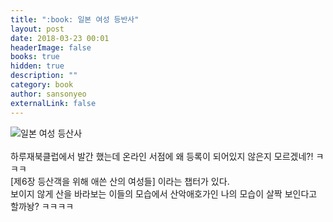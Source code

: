 ```yaml
---
title: ":book: 일본 여성 등반사"
layout: post
date: 2018-03-23 00:01
headerImage: false
books: true
hidden: true
description: ""
category: book
author: sansonyeo
externalLink: false
---
```

![일본 여성 등산사](/mountain-book/assets/images/일본여성등산사_표지.jpg)
<br><br>
하루재북클럽에서 발간 했는데 온라인 서점에 왜 등록이 되어있지 않은지 모르겠네?! ㅋㅋㅋ
<br>
[제6장 등산객을 위해 애쓴 산의 여성들] 이라는 챕터가 있다. <br>
보이지 않게 산을 바라보는 이들의 모습에서 산악애호가인 나의 모습이 살짝 보인다고 할까놩? ㅋㅋㅋㅋ

<script src="https://utteranc.es/client.js"
        repo="sansonyeo/mountain-book"
        issue-term="pathname"
        label="comments"
        theme="github-dark"
        crossorigin="anonymous"
        async>
</script>
